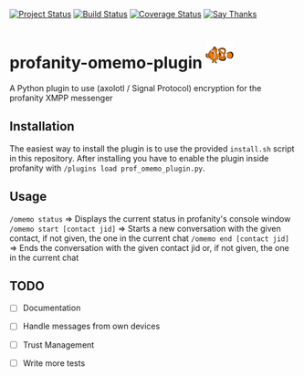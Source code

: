 
[![Project Status](https://img.shields.io/badge/Project%20Status-Early%20Beta-red.svg)](https://github.com/ReneVolution/profanity-omemo-plugin)
[![Build Status](https://travis-ci.org/ReneVolution/profanity-omemo-plugin.svg?branch=master)](https://travis-ci.org/ReneVolution/profanity-omemo-plugin)
[![Coverage Status](https://coveralls.io/repos/github/ReneVolution/profanity-omemo-plugin/badge.svg?branch=master)](https://coveralls.io/github/ReneVolution/profanity-omemo-plugin?branch=master)
[![Say Thanks](https://img.shields.io/badge/SayThanks.io-%E2%98%BC-1EAEDB.svg)](https://saythanks.io/to/ReneVolution)



# profanity-omemo-plugin  [![OMEMO Logo](./docs/images/omemo.png)](https://conversations.im/omemo/)

A Python plugin to use (axolotl / Signal Protocol) encryption for the profanity XMPP messenger


## Installation

The easiest way to install the plugin is to use the provided `install.sh` script in this repository.
After installing you have to enable the plugin inside profanity with `/plugins load prof_omemo_plugin.py`.

## Usage

`/omemo status` => Displays the current status in profanity's console window
`/omemo start [contact jid]` => Starts a new conversation with the given contact, if not given, the one in the current chat
`/omemo end [contact jid]` => Ends the conversation with the given contact jid or, if not given, the one in the current chat 

## TODO

- [ ] Documentation
- [ ] Handle messages from own devices
- [ ] Trust Management
- [ ] Write more tests

